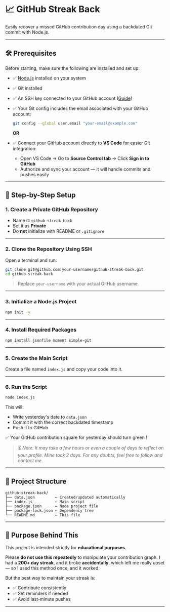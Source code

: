 # 📈 GitHub Streak Back

Easily recover a missed GitHub contribution day using a backdated Git commit with Node.js.

---

## 🛠️ Prerequisites

Before starting, make sure the following are installed and set up:

* ✅ [Node.js](https://nodejs.org/) installed on your system

* ✅ Git installed

* ✅ An SSH key connected to your GitHub account ([Guide](https://docs.github.com/en/authentication/connecting-to-github-with-ssh))

* ✅ Your Git config includes the email associated with your GitHub account:

  ```bash
  git config --global user.email "your-email@example.com"
  ```

  **OR**

* ✅ Connect your GitHub account directly to **VS Code** for easier Git integration:

  * Open VS Code → Go to **Source Control tab** → Click **Sign in to GitHub**
  * Authorize and sync your account — it will handle commits and pushes easily

---

## 🔧 Step-by-Step Setup

### 1. **Create a Private GitHub Repository**

* Name it: `github-streak-back`
* Set it as **Private**
* Do **not** initialize with README or `.gitignore`

---

### 2. **Clone the Repository Using SSH**

Open a terminal and run:

```bash
git clone git@github.com:your-username/github-streak-back.git
cd github-streak-back
```

> Replace `your-username` with your actual GitHub username.

---

### 3. **Initialize a Node.js Project**

```bash
npm init -y
```

---

### 4. **Install Required Packages**

```bash
npm install jsonfile moment simple-git
```

---

### 5. **Create the Main Script**

Create a file named `index.js` and copy your code into it.

---

### 6. **Run the Script**

```bash
node index.js
```

This will:

* Write yesterday's date to `data.json`
* Commit it with the correct backdated timestamp
* Push it to GitHub

✅ Your GitHub contribution square for yesterday should turn green !

> ⏳ *Note: It may take a few hours or even a couple of days to reflect on your profile. Mine took 2 days. For any doubts, feel free to follow and contact me.*


---

## 📁 Project Structure

```
github-streak-back/
├── data.json         ← Created/updated automatically
├── index.js          ← Main script
├── package.json      ← Node project file
├── package-lock.json ← Dependency tree
└── README.md         ← This file
```

---

## 🙌 Purpose Behind This

This project is intended strictly for **educational purposes**.

Please **do not use this repeatedly** to manipulate your contribution graph.
I had a **200+ day streak**, and it broke **accidentally**, which left me really upset — so I used this method once, and it worked.

But the best way to maintain your streak is:

* ✅ Contribute consistently
* ✅ Set reminders if needed
* ✅ Avoid last-minute pushes



---
